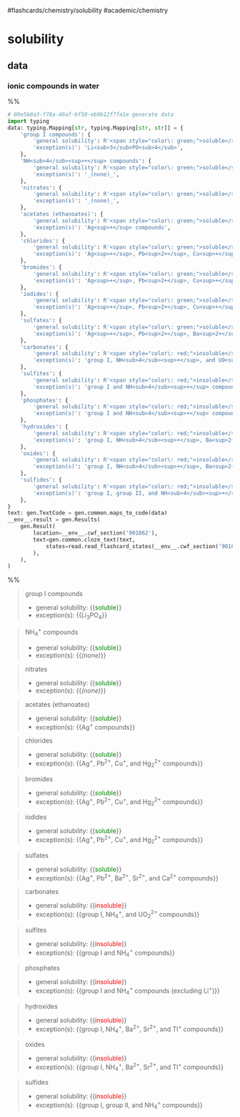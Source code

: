 #flashcards/chemistry/solubility #academic/chemistry

# solubility

## data

### ionic compounds in water

%%
```Python
# 08e5b0a3-f78a-46af-bf50-eb9b12f7fa1e generate data
import typing
data: typing.Mapping[str, typing.Mapping[str, str]] = {
	'group I compounds': {
		'general solubility': R'<span style="color\: green;">soluble</span>',
		'exception(s)': 'Li<sub>3</sub>PO<sub>4</sub>',
	},
	'NH<sub>4</sub><sup>+</sup> compounds': {
		'general solubility': R'<span style="color\: green;">soluble</span>',
		'exception(s)': '_(none)_',
	},
	'nitrates': {
		'general solubility': R'<span style="color\: green;">soluble</span>',
		'exception(s)': '_(none)_',
	},
	'acetates (ethanoates)': {
		'general solubility': R'<span style="color\: green;">soluble</span>',
		'exception(s)': 'Ag<sup>+</sup> compounds',
	},
	'chlorides': {
		'general solubility': R'<span style="color\: green;">soluble</span>',
		'exception(s)': 'Ag<sup>+</sup>, Pb<sup>2+</sup>, Cu<sup>+</sup>, and Hg<sub>2</sub><sup>2+</sup> compounds',
	},
	'bromides': {
		'general solubility': R'<span style="color\: green;">soluble</span>',
		'exception(s)': 'Ag<sup>+</sup>, Pb<sup>2+</sup>, Cu<sup>+</sup>, and Hg<sub>2</sub><sup>2+</sup> compounds',
	},
	'iodides': {
		'general solubility': R'<span style="color\: green;">soluble</span>',
		'exception(s)': 'Ag<sup>+</sup>, Pb<sup>2+</sup>, Cu<sup>+</sup>, and Hg<sub>2</sub><sup>2+</sup> compounds',
	},
	'sulfates': {
		'general solubility': R'<span style="color\: green;">soluble</span>',
		'exception(s)': 'Ag<sup>+</sup>, Pb<sup>2+</sup>, Ba<sup>2+</sup>, Sr<sup>2+</sup>, and Ca<sup>2+</sup> compounds',
	},
	'carbonates': {
		'general solubility': R'<span style="color\: red;">insoluble</span>',
		'exception(s)': 'group I, NH<sub>4</sub><sup>+</sup>, and UO<sub>2</sub><sup>2+</sup> compounds',
	},
	'sulfites': {
		'general solubility': R'<span style="color\: red;">insoluble</span>',
		'exception(s)': 'group I and NH<sub>4</sub><sup>+</sup> compounds',
	},
	'phosphates': {
		'general solubility': R'<span style="color\: red;">insoluble</span>',
		'exception(s)': 'group I and NH<sub>4</sub><sup>+</sup> compounds (excluding Li<sup>+</sup>)',
	},
	'hydroxides': {
		'general solubility': R'<span style="color\: red;">insoluble</span>',
		'exception(s)': 'group I, NH<sub>4</sub><sup>+</sup>, Ba<sup>2+</sup>, Sr<sup>2+</sup>, and Tl<sup>+</sup> compounds',
	},
	'oxides': {
		'general solubility': R'<span style="color\: red;">insoluble</span>',
		'exception(s)': 'group I, NH<sub>4</sub><sup>+</sup>, Ba<sup>2+</sup>, Sr<sup>2+</sup>, and Tl<sup>+</sup> compounds',
	},
	'sulfides': {
		'general solubility': R'<span style="color\: red;">insoluble</span>',
		'exception(s)': 'group I, group II, and NH<sub>4</sub><sup>+</sup> compounds',
	},
}
text: gen.TextCode = gen.common.maps_to_code(data)
__env__.result = gen.Results(
	gen.Result(
		location=__env__.cwf_section('901862'),
		text=gen.common.cloze_text(text,
			states=read.read_flashcard_states(__env__.cwf_section('901862')),
		),
	),
)
```
%%

<!--08e5b0a3-f78a-46af-bf50-eb9b12f7fa1e generate section="901862"--><!-- The following content is generated at 2022-11-05T00:25:01.033869+08:00. Any edits will be overridden! -->

> group I compounds
> - general solubility: {{<span style="color: green;">soluble</span>}}
> - exception(s): {{Li<sub>3</sub>PO<sub>4</sub>}} <!--SR:!2023-06-11,234,210!2023-03-06,33,190-->

> NH<sub>4</sub><sup>+</sup> compounds
> - general solubility: {{<span style="color: green;">soluble</span>}}
> - exception(s): {{_(none)_}} <!--SR:!2023-06-07,276,262!2023-03-03,86,269-->

> nitrates
> - general solubility: {{<span style="color: green;">soluble</span>}}
> - exception(s): {{_(none)_}} <!--SR:!2023-07-09,254,216!2023-04-18,120,269-->

> acetates (ethanoates)
> - general solubility: {{<span style="color: green;">soluble</span>}}
> - exception(s): {{Ag<sup>+</sup> compounds}} <!--SR:!2023-04-15,228,242!2023-04-27,142,230-->

> chlorides
> - general solubility: {{<span style="color: green;">soluble</span>}}
> - exception(s): {{Ag<sup>+</sup>, Pb<sup>2+</sup>, Cu<sup>+</sup>, and Hg<sub>2</sub><sup>2+</sup> compounds}} <!--SR:!2023-04-01,222,248!2023-04-05,148,190-->

> bromides
> - general solubility: {{<span style="color: green;">soluble</span>}}
> - exception(s): {{Ag<sup>+</sup>, Pb<sup>2+</sup>, Cu<sup>+</sup>, and Hg<sub>2</sub><sup>2+</sup> compounds}} <!--SR:!2023-09-19,329,246!2023-09-06,196,170-->

> iodides
> - general solubility: {{<span style="color: green;">soluble</span>}}
> - exception(s): {{Ag<sup>+</sup>, Pb<sup>2+</sup>, Cu<sup>+</sup>, and Hg<sub>2</sub><sup>2+</sup> compounds}} <!--SR:!2023-08-30,310,242!2023-06-03,193,210-->

> sulfates
> - general solubility: {{<span style="color: green;">soluble</span>}}
> - exception(s): {{Ag<sup>+</sup>, Pb<sup>2+</sup>, Ba<sup>2+</sup>, Sr<sup>2+</sup>, and Ca<sup>2+</sup> compounds}} <!--SR:!2023-04-22,235,241!2023-08-03,168,230-->

> carbonates
> - general solubility: {{<span style="color: red;">insoluble</span>}}
> - exception(s): {{group I, NH<sub>4</sub><sup>+</sup>, and UO<sub>2</sub><sup>2+</sup> compounds}} <!--SR:!2023-09-23,328,248!2023-07-28,242,250-->

> sulfites
> - general solubility: {{<span style="color: red;">insoluble</span>}}
> - exception(s): {{group I and NH<sub>4</sub><sup>+</sup> compounds}} <!--SR:!2023-06-05,196,206!2023-05-23,119,210-->

> phosphates
> - general solubility: {{<span style="color: red;">insoluble</span>}}
> - exception(s): {{group I and NH<sub>4</sub><sup>+</sup> compounds (excluding Li<sup>+</sup>)}} <!--SR:!2023-03-02,192,230!2023-03-26,38,190-->

> hydroxides
> - general solubility: {{<span style="color: red;">insoluble</span>}}
> - exception(s): {{group I, NH<sub>4</sub><sup>+</sup>, Ba<sup>2+</sup>, Sr<sup>2+</sup>, and Tl<sup>+</sup> compounds}} <!--SR:!2023-07-20,273,230!2023-03-05,78,230-->

> oxides
> - general solubility: {{<span style="color: red;">insoluble</span>}}
> - exception(s): {{group I, NH<sub>4</sub><sup>+</sup>, Ba<sup>2+</sup>, Sr<sup>2+</sup>, and Tl<sup>+</sup> compounds}} <!--SR:!2023-03-13,203,230!2023-03-07,46,190-->

> sulfides
> - general solubility: {{<span style="color: red;">insoluble</span>}}
> - exception(s): {{group I, group II, and NH<sub>4</sub><sup>+</sup> compounds}} <!--SR:!2023-03-14,204,238!2023-07-08,137,190-->

<!--/08e5b0a3-f78a-46af-bf50-eb9b12f7fa1e-->
